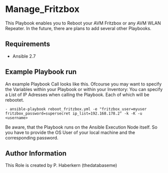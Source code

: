 Manage_Fritzbox
=========

This Playbook enables you to Reboot your AVM Fritzbox or any AVM WLAN Repeater.
In the future, there are plans to add several other Playbooks.

Requirements
------------

- Ansible 2.7

Example Playbook run
----------------

An example Playbook Call looks like this. Ofcourse you may want to specify the Variables within your Playbook or within your Inventory:
You can specify a List of IP Adresses when calling the Playbook. Each of which will be rebootet.

    - ansible-playbook reboot_fritzbox.yml -e "fritzbox_user=myuser fritzbox_password=supersecret ip_list=192.168.178.2" -k -K -u <username>

Be aware, that the Playbook runs on the Ansible Execution Node itself. So you have to provide the OS User of your local machine and the corresponding password.
    
Author Information
------------------

This Role is created by P. Haberkern (thedatabaseme)
